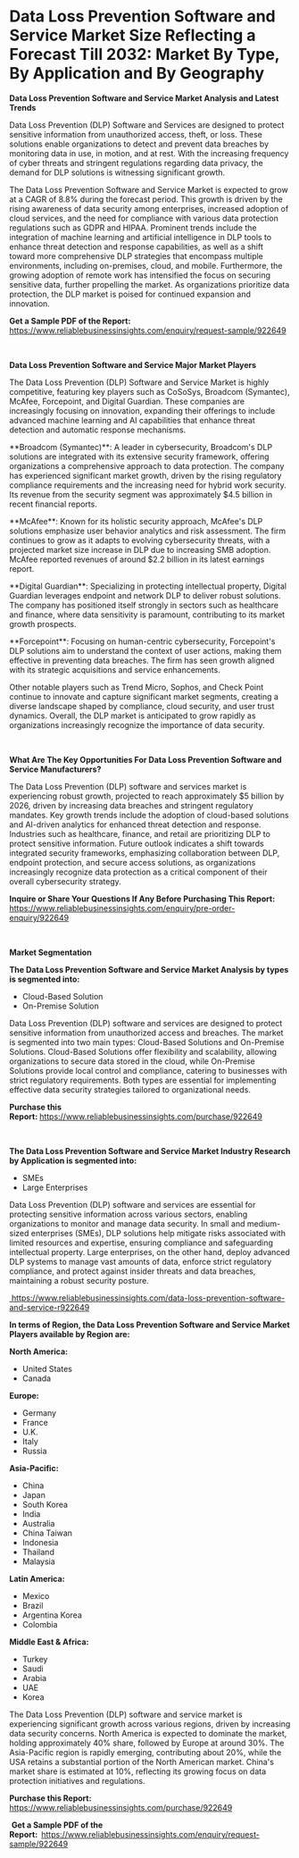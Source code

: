 <p><h1>Data Loss Prevention Software and Service Market Size Reflecting a Forecast Till 2032: Market By Type, By Application and By Geography</h1></p><p><strong>Data Loss Prevention Software and Service Market Analysis and Latest Trends</strong></p>
<p><p>Data Loss Prevention (DLP) Software and Services are designed to protect sensitive information from unauthorized access, theft, or loss. These solutions enable organizations to detect and prevent data breaches by monitoring data in use, in motion, and at rest. With the increasing frequency of cyber threats and stringent regulations regarding data privacy, the demand for DLP solutions is witnessing significant growth.</p><p>The Data Loss Prevention Software and Service Market is expected to grow at a CAGR of 8.8% during the forecast period. This growth is driven by the rising awareness of data security among enterprises, increased adoption of cloud services, and the need for compliance with various data protection regulations such as GDPR and HIPAA. Prominent trends include the integration of machine learning and artificial intelligence in DLP tools to enhance threat detection and response capabilities, as well as a shift toward more comprehensive DLP strategies that encompass multiple environments, including on-premises, cloud, and mobile. Furthermore, the growing adoption of remote work has intensified the focus on securing sensitive data, further propelling the market. As organizations prioritize data protection, the DLP market is poised for continued expansion and innovation.</p></p>
<p><strong>Get a Sample PDF of the Report:&nbsp;</strong> <a href="https://www.reliablebusinessinsights.com/enquiry/request-sample/922649?utm_campaign=2726&utm_medium=2&utm_source=Github&utm_content=ia&utm_term=18042025&utm_id=data-loss-prevention-software-and-service">https://www.reliablebusinessinsights.com/enquiry/request-sample/922649</a></p>
<p>&nbsp;</p>
<p><strong>Data Loss Prevention Software and Service Major Market Players</strong></p>
<p><p>The Data Loss Prevention (DLP) Software and Service Market is highly competitive, featuring key players such as CoSoSys, Broadcom (Symantec), McAfee, Forcepoint, and Digital Guardian. These companies are increasingly focusing on innovation, expanding their offerings to include advanced machine learning and AI capabilities that enhance threat detection and automatic response mechanisms.</p><p>**Broadcom (Symantec)**: A leader in cybersecurity, Broadcom's DLP solutions are integrated with its extensive security framework, offering organizations a comprehensive approach to data protection. The company has experienced significant market growth, driven by the rising regulatory compliance requirements and the increasing need for hybrid work security. Its revenue from the security segment was approximately $4.5 billion in recent financial reports.</p><p>**McAfee**: Known for its holistic security approach, McAfee's DLP solutions emphasize user behavior analytics and risk assessment. The firm continues to grow as it adapts to evolving cybersecurity threats, with a projected market size increase in DLP due to increasing SMB adoption. McAfee reported revenues of around $2.2 billion in its latest earnings report.</p><p>**Digital Guardian**: Specializing in protecting intellectual property, Digital Guardian leverages endpoint and network DLP to deliver robust solutions. The company has positioned itself strongly in sectors such as healthcare and finance, where data sensitivity is paramount, contributing to its market growth prospects.</p><p>**Forcepoint**: Focusing on human-centric cybersecurity, Forcepoint's DLP solutions aim to understand the context of user actions, making them effective in preventing data breaches. The firm has seen growth aligned with its strategic acquisitions and service enhancements.</p><p>Other notable players such as Trend Micro, Sophos, and Check Point continue to innovate and capture significant market segments, creating a diverse landscape shaped by compliance, cloud security, and user trust dynamics. Overall, the DLP market is anticipated to grow rapidly as organizations increasingly recognize the importance of data security.</p></p>
<p>&nbsp;</p>
<p><strong>What Are The Key Opportunities For Data Loss Prevention Software and Service Manufacturers?</strong></p>
<p><p>The Data Loss Prevention (DLP) software and services market is experiencing robust growth, projected to reach approximately $5 billion by 2026, driven by increasing data breaches and stringent regulatory mandates. Key growth trends include the adoption of cloud-based solutions and AI-driven analytics for enhanced threat detection and response. Industries such as healthcare, finance, and retail are prioritizing DLP to protect sensitive information. Future outlook indicates a shift towards integrated security frameworks, emphasizing collaboration between DLP, endpoint protection, and secure access solutions, as organizations increasingly recognize data protection as a critical component of their overall cybersecurity strategy.</p></p>
<p><strong>Inquire or Share Your Questions If Any Before Purchasing This Report:</strong> <a href="https://www.reliablebusinessinsights.com/enquiry/pre-order-enquiry/922649?utm_campaign=2726&utm_medium=2&utm_source=Github&utm_content=ia&utm_term=18042025&utm_id=data-loss-prevention-software-and-service">https://www.reliablebusinessinsights.com/enquiry/pre-order-enquiry/922649</a></p>
<p>&nbsp;</p>
<p><strong>Market Segmentation</strong></p>
<p><strong>The Data Loss Prevention Software and Service Market Analysis by types is segmented into:</strong></p>
<p><ul><li>Cloud-Based Solution</li><li>On-Premise Solution</li></ul></p>
<p><p>Data Loss Prevention (DLP) software and services are designed to protect sensitive information from unauthorized access and breaches. The market is segmented into two main types: Cloud-Based Solutions and On-Premise Solutions. Cloud-Based Solutions offer flexibility and scalability, allowing organizations to secure data stored in the cloud, while On-Premise Solutions provide local control and compliance, catering to businesses with strict regulatory requirements. Both types are essential for implementing effective data security strategies tailored to organizational needs.</p></p>
<p><strong>Purchase this Report:&nbsp;</strong><a href="https://www.reliablebusinessinsights.com/purchase/922649?utm_campaign=2726&utm_medium=2&utm_source=Github&utm_content=ia&utm_term=18042025&utm_id=data-loss-prevention-software-and-service">https://www.reliablebusinessinsights.com/purchase/922649</a></p>
<p>&nbsp;</p>
<p><strong>The Data Loss Prevention Software and Service Market Industry Research by Application is segmented into:</strong></p>
<p><ul><li>SMEs</li><li>Large Enterprises</li></ul></p>
<p><p>Data Loss Prevention (DLP) software and services are essential for protecting sensitive information across various sectors, enabling organizations to monitor and manage data security. In small and medium-sized enterprises (SMEs), DLP solutions help mitigate risks associated with limited resources and expertise, ensuring compliance and safeguarding intellectual property. Large enterprises, on the other hand, deploy advanced DLP systems to manage vast amounts of data, enforce strict regulatory compliance, and protect against insider threats and data breaches, maintaining a robust security posture.</p></p>
<p><a href="https://www.reliablebusinessinsights.com/data-loss-prevention-software-and-service-r922649?utm_campaign=2726&utm_medium=2&utm_source=Github&utm_content=ia&utm_term=18042025&utm_id=data-loss-prevention-software-and-service">&nbsp;https://www.reliablebusinessinsights.com/data-loss-prevention-software-and-service-r922649</a></p>
<p><strong>In terms of Region, the Data Loss Prevention Software and Service Market Players available by Region are:</strong></p>
<p>
    <p> <strong> North America: </strong>
        <ul>
            <li>United States</li>
            <li>Canada</li>
        </ul>
        </p> 
    <p> <strong> Europe: </strong>
        <ul>
            <li>Germany</li>
            <li>France</li>
            <li>U.K.</li>
            <li>Italy</li>
            <li>Russia</li>
        </ul>
        </p> 
    <p> <strong> Asia-Pacific: </strong>
        <ul>
            <li>China</li>
            <li>Japan</li>
            <li>South Korea</li>
            <li>India</li>
            <li>Australia</li>
            <li>China Taiwan</li>
            <li>Indonesia</li>
            <li>Thailand</li>
            <li>Malaysia</li>
        </ul>
        </p> 
    <p> <strong> Latin America: </strong>
        <ul>
            <li>Mexico</li>
            <li>Brazil</li>
            <li>Argentina Korea</li>
            <li>Colombia</li>
        </ul>
        </p> 
    <p> <strong> Middle East & Africa: </strong>
        <ul>
            <li>Turkey</li>
            <li>Saudi</li>
            <li>Arabia</li>
            <li>UAE</li>
            <li>Korea</li>
        </ul>
    </p>
    </p>
<p><p>The Data Loss Prevention (DLP) software and service market is experiencing significant growth across various regions, driven by increasing data security concerns. North America is expected to dominate the market, holding approximately 40% share, followed by Europe at around 30%. The Asia-Pacific region is rapidly emerging, contributing about 20%, while the USA retains a substantial portion of the North American market. China's market share is estimated at 10%, reflecting its growing focus on data protection initiatives and regulations.</p></p>
<p><strong>Purchase this Report: </strong><a href="https://www.reliablebusinessinsights.com/purchase/922649?utm_campaign=2726&utm_medium=2&utm_source=Github&utm_content=ia&utm_term=18042025&utm_id=data-loss-prevention-software-and-service">https://www.reliablebusinessinsights.com/purchase/922649</a></p>
<p>&nbsp;<strong>Get a Sample PDF of the Report:&nbsp;&nbsp;</strong><a href="https://www.reliablebusinessinsights.com/enquiry/request-sample/922649?utm_campaign=2726&utm_medium=2&utm_source=Github&utm_content=ia&utm_term=18042025&utm_id=data-loss-prevention-software-and-service">https://www.reliablebusinessinsights.com/enquiry/request-sample/922649</a></p>
<p><strong></strong></p>
<p><p></p><p></p><p></p></p>